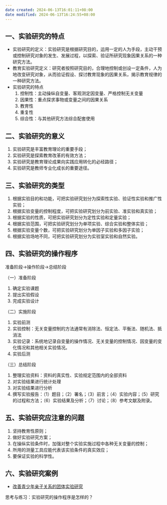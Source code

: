 ```yaml
---
date created: 2024-06-13T16:01:11+08:00
date modified: 2024-06-13T16:24:55+08:00
---
```

## 一、实验研究的特点

- 实验研究的定义：实验研究是根据研究目的，运用一定的人为手段，主动干预或控制研究对象的发生、发展过程，以探索、验证所研究现象因果关系的一种研究方法。
- 教育实验研究定义：研究者按照研究目的，合理地控制或创设一定条件，人为地改变研究对象，从而验证假设、探讨教育现象的因果关系，揭示教育规律的一种研究方法。
- 实验研究的特点
	1. 控制性：主动操纵自变量、客观测定因变量、严格控制无关变量
	2. 因果性：重点探求事物或变量之间的因果关系
	3. 教育性
	4. 重复性
	5. 综合性：与其他研究方法综合配套使用

## 二、实验研究的意义

1. 实验研究是丰富教育理论的重要手段；
2. 实验研究是探索教育改革的有效方法；
3. 实验研究是教育理论成果向实践应用转化的必经路径；
4. 实验研究是教师专业化成长的重要途径。

## 三、实验研究的类型

1. 根据实验目的和功能，可把实验研究划分为探索性实验、验证性实验和推广性实验；
2. 根据实验变量的控制程度，可把实验研究划分为前实验、准实验和真实验；
3. 根据实验的性质，可把实验研究划分为定性实验和定量实验；
4. 根据实验范围，可把实验研究划分为单项实验、综合实验和整体实验；
5. 根据实验变量个数，可把实验研究划分为单因子实验和多因子实验；
6. 根据实验场地不同，可把实验研究划分为实验室实验和自然实验。

## 四、实验研究的操作程序

准备阶段→操作阶段→总结阶段

（一）准备阶段
1. 确定实验课题
2. 提出实验假设
3. 完成实验设计

（二）实施阶段
1. 实验前测
2. 实验控制：无关变量控制的方法通常有消除法、恒定法、平衡法、随机法、抵消法
3. 实验记录：系统地记录自变量的操作情况、无关变量的控制情况、因变量的变化情况和其他相关实验情况。
4. 实验后测

（三）总结阶段
1. 整理实验资料：资料的真实性、实验规定范围内的全部资料
2. 对实验结果进行统计处理
3. 对实验结果进行分析
4. 撰写实验报告：（1）题目；（2）署名；（3）前言；（4）实验内容；（5）研究的过程和方法；（6）实验结果及分析；（7）讨论；（8）参考文献及附录。

## 五、实验研究应注意的问题

1. 坚持教育性原则；
2. 做好实验研究方案；
3. 在操纵实验条件时，加强对整个实验实施过程中各种无关变量的控制；
4. 所用的测量工具应能代表该实验条件的真实效应；
5. 要保证实验的科学性。

## 六、实验研究案例

- [改善青少年亲子关系的团体实验研究](https://kns.cnki.net/kcms2/article/abstract?v=0rU-DchPtsvDg3P48MUTMX0Db3ZN2xpJ9FcPG3o6OEAiiVAK8ofY_wOyrDRvYir-8xyP5rQAkDoylz54rD66c80SopUnl6iZD_j7IB-QOM-kXV50PPgkiM-rnnfhXhY7wJH7tDXZHCM=&uniplatform=NZKPT&language=CHS)

思考与练习：实验研究的操作程序是怎样的？